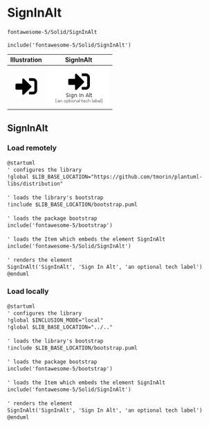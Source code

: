 # SignInAlt


```text
fontawesome-5/Solid/SignInAlt
```

```text
include('fontawesome-5/Solid/SignInAlt')
```



| Illustration | SignInAlt |
| :---: | :---: |
| ![illustration for Illustration](../../fontawesome-5/Solid/SignInAlt.png) | ![illustration for SignInAlt](../../fontawesome-5/Solid/SignInAlt.Local.png) |




## SignInAlt

### Load remotely
```plantuml
@startuml
' configures the library
!global $LIB_BASE_LOCATION="https://github.com/tmorin/plantuml-libs/distribution"

' loads the library's bootstrap
!include $LIB_BASE_LOCATION/bootstrap.puml

' loads the package bootstrap
include('fontawesome-5/bootstrap')

' loads the Item which embeds the element SignInAlt
include('fontawesome-5/Solid/SignInAlt')

' renders the element
SignInAlt('SignInAlt', 'Sign In Alt', 'an optional tech label')
@enduml
```

### Load locally
```plantuml
@startuml
' configures the library
!global $INCLUSION_MODE="local"
!global $LIB_BASE_LOCATION="../.."

' loads the library's bootstrap
!include $LIB_BASE_LOCATION/bootstrap.puml

' loads the package bootstrap
include('fontawesome-5/bootstrap')

' loads the Item which embeds the element SignInAlt
include('fontawesome-5/Solid/SignInAlt')

' renders the element
SignInAlt('SignInAlt', 'Sign In Alt', 'an optional tech label')
@enduml
```

